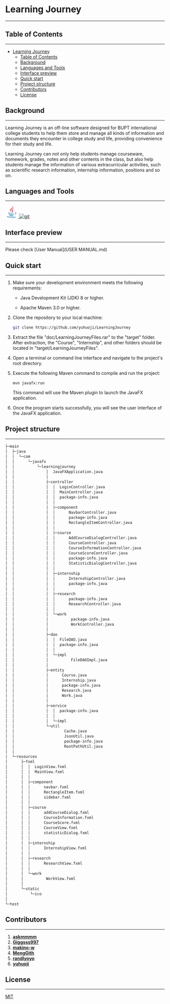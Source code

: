 # Learning Journey
------



## Table of Contents

------
- [Learning Journey](#learning-journey)
  - [Table of Contents](#table-of-contents)
  - [Background](#background)
  - [Languages and Tools](#languages-and-tools)
  - [Interface preview](#interface-preview)
  - [Quick start](#quick-start)
  - [Project structure](#project-structure)
  - [Contributors](#contributors)
  - [License](#license)



## Background 

------

Learning Journey is an off-line software designed for BUPT international college students to help them store and manage all kinds of information and documents they encounter in college study and life, providing convenience for their study and life.     

Learning Journey can not only help students manage courseware, homework, grades, notes and other contents in the class, but also help students manage the information of various extracurricular activities, such as scientific research information, internship information, positions and so on.



## Languages and Tools

------


<p align="left"> 
    <a href="https://git-scm.com/" target="_blank" rel="noreferrer">
    <img src="https://raw.githubusercontent.com/devicons/devicon/master/icons/java/java-original.svg" alt="java" width="40" height="40"/>  </a> 
    <a href="https://www.java.com" target="_blank" rel="noreferrer"> 
    <img src="https://www.vectorlogo.zone/logos/git-scm/git-scm-icon.svg" alt="git" width="40" height="40"/>
    </a>
</p>



## Interface preview

------

Please check [User Manual](USER MANUAL.md)



## Quick start

------

1. Make sure your development environment meets the following requirements:

   - Java Development Kit (JDK) 8 or higher.

   - Apache Maven 3.0 or higher.

2. Clone the repository to your local machine:

   ```bash
   git clone https://github.com/yuhuoji/LearningJourney
   ```

3. Extract the file "doc/LearningJourneyFiles.rar" to the "target" folder. After extraction, the "Course", "Internship", and other folders should be located in "target/LearningJourneyFiles".

4. Open a terminal or command line interface and navigate to the project's root directory.

5. Execute the following Maven command to compile and run the project:

   ```shell
   mvn javafx:run
   ```

   This command will use the Maven plugin to launch the JavaFX application.

6. Once the program starts successfully, you will see the user interface of the JavaFX application.



##  Project structure

------

```
├─main
│  ├─java
│  │  └─com
│  │      └─javafx
│  │          └─learningjourney
│  │              │  JavaFXApplication.java
│  │              │  
│  │              ├─controller
│  │              │  │  LoginController.java
│  │              │  │  MainController.java
│  │              │  │  package-info.java
│  │              │  │  
│  │              │  ├─component
│  │              │  │      NavbarController.java
│  │              │  │      package-info.java
│  │              │  │      RectangleItemController.java
│  │              │  │      
│  │              │  ├─course
│  │              │  │      AddCourseDialogController.java
│  │              │  │      CourseController.java
│  │              │  │      CourseInformationController.java
│  │              │  │      CourseScoreController.java
│  │              │  │      package-info.java
│  │              │  │      StatisticDialogController.java
│  │              │  │      
│  │              │  ├─internship
│  │              │  │      InternshipController.java
│  │              │  │      package-info.java
│  │              │  │      
│  │              │  ├─research
│  │              │  │      package-info.java
│  │              │  │      ResearchController.java
│  │              │  │      
│  │              │  └─work
│  │              │          package-info.java
│  │              │          WorkController.java
│  │              │          
│  │              ├─dao
│  │              │  │  FileDAO.java
│  │              │  │  package-info.java
│  │              │  │  
│  │              │  └─impl
│  │              │          FileDAOImpl.java
│  │              │          
│  │              ├─entity
│  │              │      Course.java
│  │              │      Internship.java
│  │              │      package-info.java
│  │              │      Research.java
│  │              │      Work.java
│  │              │      
│  │              ├─service
│  │              │  │  package-info.java
│  │              │  │  
│  │              │  └─impl
│  │              └─util
│  │                      Cache.java
│  │                      JsonUtil.java
│  │                      package-info.java
│  │                      RootPathUtil.java
│  │                      
│  └─resources
│      ├─fxml
│      │  │  LoginView.fxml
│      │  │  MainView.fxml
│      │  │  
│      │  ├─component
│      │  │      navbar.fxml
│      │  │      RectangleItem.fxml
│      │  │      sidebar.fxml
│      │  │      
│      │  ├─course
│      │  │      addCourseDialog.fxml
│      │  │      CourseInformation.fxml
│      │  │      CourseScore.fxml
│      │  │      CourseView.fxml
│      │  │      statisticDialog.fxml
│      │  │      
│      │  ├─internship
│      │  │      InternshipView.fxml
│      │  │      
│      │  ├─research
│      │  │      ResearchView.fxml
│      │  │      
│      │  └─work
│      │          WorkView.fxml
│      │          
│      └─static
│          └─ico
│                  
└─test
```



## Contributors

------

1. [**askmmmm**](https://github.com/askmmmm)
1. [**Giggsss997**](https://github.com/Giggsss997)
1. [**makino-w**](https://github.com/makino-w)
1. [**MengGith**](https://github.com/MengGith)
1. [**randlyoyo**](https://github.com/randlyoyo)
1. [**yuhuoji**](https://github.com/yuhuoji)

## License

------

[MIT](./LICENSE)

